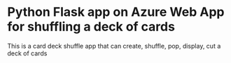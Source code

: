 # Python Flask app on Azure Web App for shuffling a deck of cards

This is a card deck shuffle app that can create, shuffle, pop, display, cut a deck of cards
